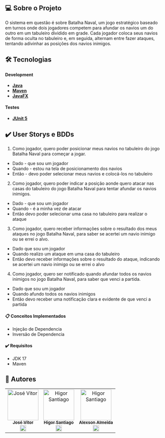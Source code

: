## 💻 Sobre o Projeto
O sistema em questão é sobre Batalha Naval, um jogo estratégico baseado em turnos onde dois jogadores competem para afundar os navios um do outro em um tabuleiro dividido em grade. Cada jogador coloca seus navios de forma oculta no tabuleiro e, em seguida, alternam entre fazer ataques, tentando adivinhar as posições dos navios inimigos.

## 🛠 Tecnologias

#### Development
- [**Java**](https://www.java.com/pt-BR/)
- [**Maven**](https://maven.apache.org)
- [**JavaFX**](https://openjfx.io)

#### Testes
- [**JUnit 5**](https://junit.org/junit5/docs/current/user-guide/)

## ✔️ User Storys e BDDs

1. Como jogador, quero poder posicionar meus navios no tabuleiro do jogo Batalha Naval para começar a jogar.
  - Dado - que sou um jogador 
  - Quando - estou na tela de posicionamento dos navios
  - Então - devo poder selecionar meus navios e colocá-los no tabuleiro

2. Como jogador, quero poder indicar a posição aonde quero atacar nas casas do tabuleiro do jogo Batalha Naval para tentar afundar os navios inimigos.
- Dado -  que sou um jogador
- Quando - é a minha vez de atacar
- Então devo poder selecionar uma casa no tabuleiro para realizar o ataque

3. Como jogador, quero receber informações sobre o resultado dos meus ataques no jogo Batalha Naval, para saber se acertei um navio inimigo ou se errei o alvo.
- Dado que sou um jogador
- Quando realizo um ataque em uma casa do tabuleiro
- Então devo receber informações sobre o resultado do ataque, indicando se acertei um navio inimigo ou se errei o alvo

4. Como jogador, quero ser notificado quando afundar todos os navios inimigos no jogo Batalha Naval, para saber que venci a partida.
- Dado que sou um jogador
- Quando afundo todos os navios inimigos
- Então devo receber uma notificação clara e evidente de que venci a partida

#### 📋 Conceitos Implementados
- Injeção de Dependencia
- Inversão de Dependencia

#### ✔️ Requisitos
- JDK 17
- Maven

## 📸 Autores
<table>
  <tr>
     <td align="center"><a href="https://github.com/JoseVitorNobre"><img src="https://avatars.githubusercontent.com/u/62249331?v=4" width="100px;" alt="José Vitor"/><br /><sub><b>José Vitor</b></sub></a><br /><a href="https://github.com/JoseVitorNobre" title="BackEnd">
     <img src="https://cdn.jsdelivr.net/gh/devicons/devicon/icons/spring/spring-original.svg" width="20px"/>
     </a></td>
     <td align="center"><a href="https://github.com/HigorSantiago"><img src="https://avatars.githubusercontent.com/u/93281590?v=4" width="100px;" alt="Higor Santiago"/><br /><sub><b>Higor Santiago</b></sub></a><br /><a href="https://github.com/HigorSantiago" title="Design">
            <img src="https://cdn.jsdelivr.net/gh/devicons/devicon/icons/figma/figma-original.svg" width="20px"/>
     </a></td>
     <td align="center"><a href="https://github.com/alexsonalmeida"><img src="https://avatars.githubusercontent.com/u/101877352?v=4" width="100px;" alt="Higor Santiago"/><br /><sub><b>Alexson Almeida</b></sub></a><br /><a href="https://github.com/alexsonalmeida" title="FrontEnd">
     <img src="https://cdn.jsdelivr.net/gh/devicons/devicon/icons/react/react-original.svg" width="20px" />
     </a></td>
  </tr>
</table>

